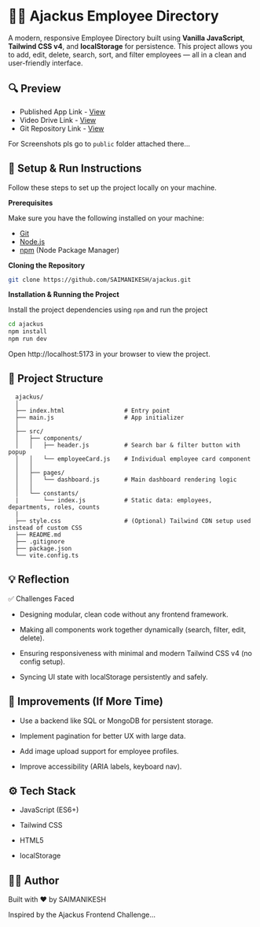 # 🧑‍💼 Ajackus Employee Directory 

  A modern, responsive Employee Directory built using **Vanilla JavaScript**, **Tailwind CSS v4**, and **localStorage** for persistence. This project allows you to add, edit, delete, search, sort, and filter employees — all in a clean and user-friendly interface.

## 🔍 Preview
- Published App Link - [View](https://saimanikesh.github.io/ajackus)
- Video Drive Link - [View](https://drive.google.com/file/d/1y1BnWDjQqDNRcnPQ360Vjlt54m8Egumu/view?usp=sharing)
- Git Repository Link - [View](https://github.com/SAIMANIKESH/ajackus)

For Screenshots pls go to `public` folder attached there...

## 🚀 Setup & Run Instructions

Follow these steps to set up the project locally on your machine.

**Prerequisites**

Make sure you have the following installed on your machine:

- [Git](https://git-scm.com/)
- [Node.js](https://nodejs.org/en)
- [npm](https://www.npmjs.com/) (Node Package Manager)

**Cloning the Repository**

```bash
git clone https://github.com/SAIMANIKESH/ajackus.git
```

**Installation & Running the Project**

Install the project dependencies using `npm` and run the project

```bash
cd ajackus
npm install
npm run dev
```

  Open http://localhost:5173 in your browser to view the project.

## 📂 Project Structure

  ```
    ajackus/
    │
    ├── index.html                 # Entry point
    ├── main.js                    # App initializer
    │
    ├── src/
    │   ├── components/
    │   │   ├── header.js          # Search bar & filter button with popup
    │   │   └── employeeCard.js    # Individual employee card component
    │   │
    │   ├── pages/
    │   │   └── dashboard.js       # Main dashboard rendering logic
    │   │
    │   └── constants/
    |       └── index.js           # Static data: employees, departments, roles, counts
    | 
    ├── style.css                  # (Optional) Tailwind CDN setup used instead of custom CSS      
    ├── README.md
    ├── .gitignore
    ├── package.json
    └── vite.config.ts
  ```                 

## 💡 Reflection
✅ Challenges Faced

 - Designing modular, clean code without any frontend framework.

 - Making all components work together dynamically (search, filter, edit, delete).

 - Ensuring responsiveness with minimal and modern Tailwind CSS v4 (no config setup).

 - Syncing UI state with localStorage persistently and safely.

## 🔄 Improvements (If More Time)
- Use a backend like SQL or MongoDB for persistent storage.

- Implement pagination for better UX with large data.

- Add image upload support for employee profiles.

- Improve accessibility (ARIA labels, keyboard nav).

## ⚙️ Tech Stack
- JavaScript (ES6+)

- Tailwind CSS

- HTML5

- localStorage

## 👨‍💻 Author
Built with ♥️ by SAIMANIKESH

Inspired by the Ajackus Frontend Challenge...
